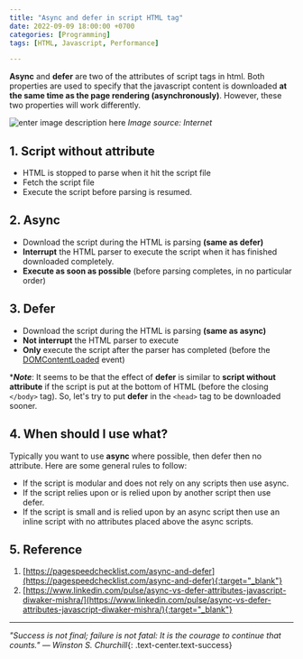 ```yaml
---
title: "Async and defer in script HTML tag"
date: 2022-09-09 18:00:00 +0700
categories: [Programming]
tags: [HTML, Javascript, Performance]

---
```

**Async** and **defer** are two of the attributes of script tags in html. Both properties are used to specify that the javascript content is downloaded **at the same time as the page rendering (asynchronously)**. However, these two properties will work differently.
<!--more-->
![enter image description here](https://i.stack.imgur.com/pI1Wn.png)
*Image source: Internet*
## 1. Script without attribute
- HTML is stopped to parse when it hit the script file
- Fetch the script file
- Execute the script before parsing is resumed.

## 2. Async
- Download the script during the HTML is parsing **(same as defer)**
- **Interrupt** the HTML parser to execute the script when it has finished downloaded completely.
- **Execute as soon as possible** (before parsing completes, in no particular order)

## 3. Defer
- Download the script during the HTML is parsing **(same as async)**
- **Not interrupt** the HTML parser to execute
- **Only** execute the script after the parser has completed (before the [DOMContentLoaded](https://developer.mozilla.org/en-US/docs/Web/API/Window/DOMContentLoaded_event) event)

****Note***: It seems to be that the effect of **defer** is similar to **script without attribute** if the script is put at the bottom of HTML (before the closing `</body>` tag). So, let's try to put **defer** in the `<head>` tag to be downloaded sooner.

## 4. When should I use what?
Typically you want to use **async** where possible, then defer then no attribute. Here are some general rules to follow:

-   If the script is modular and does not rely on any scripts then use async.
-   If the script relies upon or is relied upon by another script then use defer.
-   If the script is small and is relied upon by an async script then use an inline script with no attributes placed above the async scripts.

## 5. Reference
1. [https://pagespeedchecklist.com/async-and-defer](https://pagespeedchecklist.com/async-and-defer){:target="_blank"}
2. [https://www.linkedin.com/pulse/async-vs-defer-attributes-javascript-diwaker-mishra/](https://www.linkedin.com/pulse/async-vs-defer-attributes-javascript-diwaker-mishra/){:target="_blank"}

___
*"Success is not final; failure is not fatal: It is the courage to continue that counts." — Winston S. Churchill*{: .text-center.text-success}
